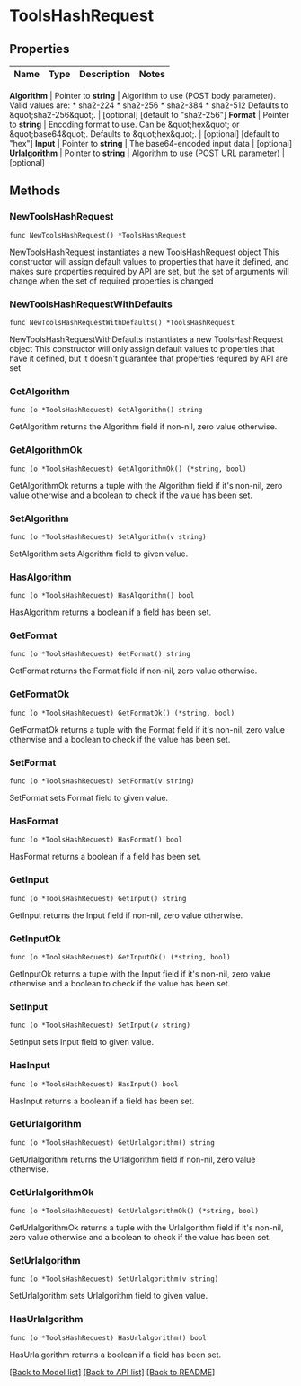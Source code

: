 # ToolsHashRequest


## Properties

Name | Type | Description | Notes
------------ | ------------- | ------------- | -------------


**Algorithm** | Pointer to **string** | Algorithm to use (POST body parameter). Valid values are: * sha2-224 * sha2-256 * sha2-384 * sha2-512 Defaults to \&quot;sha2-256\&quot;. | [optional] [default to "sha2-256"]
**Format** | Pointer to **string** | Encoding format to use. Can be \&quot;hex\&quot; or \&quot;base64\&quot;. Defaults to \&quot;hex\&quot;. | [optional] [default to "hex"]
**Input** | Pointer to **string** | The base64-encoded input data | [optional] 
**Urlalgorithm** | Pointer to **string** | Algorithm to use (POST URL parameter) | [optional] 



## Methods


### NewToolsHashRequest

`func NewToolsHashRequest() *ToolsHashRequest`

NewToolsHashRequest instantiates a new ToolsHashRequest object
This constructor will assign default values to properties that have it defined,
and makes sure properties required by API are set, but the set of arguments
will change when the set of required properties is changed

### NewToolsHashRequestWithDefaults

`func NewToolsHashRequestWithDefaults() *ToolsHashRequest`

NewToolsHashRequestWithDefaults instantiates a new ToolsHashRequest object
This constructor will only assign default values to properties that have it defined,
but it doesn't guarantee that properties required by API are set


### GetAlgorithm

`func (o *ToolsHashRequest) GetAlgorithm() string`

GetAlgorithm returns the Algorithm field if non-nil, zero value otherwise.

### GetAlgorithmOk

`func (o *ToolsHashRequest) GetAlgorithmOk() (*string, bool)`

GetAlgorithmOk returns a tuple with the Algorithm field if it's non-nil, zero value otherwise
and a boolean to check if the value has been set.

### SetAlgorithm

`func (o *ToolsHashRequest) SetAlgorithm(v string)`

SetAlgorithm sets Algorithm field to given value.


### HasAlgorithm

`func (o *ToolsHashRequest) HasAlgorithm() bool`

HasAlgorithm returns a boolean if a field has been set.




### GetFormat

`func (o *ToolsHashRequest) GetFormat() string`

GetFormat returns the Format field if non-nil, zero value otherwise.

### GetFormatOk

`func (o *ToolsHashRequest) GetFormatOk() (*string, bool)`

GetFormatOk returns a tuple with the Format field if it's non-nil, zero value otherwise
and a boolean to check if the value has been set.

### SetFormat

`func (o *ToolsHashRequest) SetFormat(v string)`

SetFormat sets Format field to given value.


### HasFormat

`func (o *ToolsHashRequest) HasFormat() bool`

HasFormat returns a boolean if a field has been set.




### GetInput

`func (o *ToolsHashRequest) GetInput() string`

GetInput returns the Input field if non-nil, zero value otherwise.

### GetInputOk

`func (o *ToolsHashRequest) GetInputOk() (*string, bool)`

GetInputOk returns a tuple with the Input field if it's non-nil, zero value otherwise
and a boolean to check if the value has been set.

### SetInput

`func (o *ToolsHashRequest) SetInput(v string)`

SetInput sets Input field to given value.


### HasInput

`func (o *ToolsHashRequest) HasInput() bool`

HasInput returns a boolean if a field has been set.




### GetUrlalgorithm

`func (o *ToolsHashRequest) GetUrlalgorithm() string`

GetUrlalgorithm returns the Urlalgorithm field if non-nil, zero value otherwise.

### GetUrlalgorithmOk

`func (o *ToolsHashRequest) GetUrlalgorithmOk() (*string, bool)`

GetUrlalgorithmOk returns a tuple with the Urlalgorithm field if it's non-nil, zero value otherwise
and a boolean to check if the value has been set.

### SetUrlalgorithm

`func (o *ToolsHashRequest) SetUrlalgorithm(v string)`

SetUrlalgorithm sets Urlalgorithm field to given value.


### HasUrlalgorithm

`func (o *ToolsHashRequest) HasUrlalgorithm() bool`

HasUrlalgorithm returns a boolean if a field has been set.









[[Back to Model list]](../README.md#documentation-for-models) [[Back to API list]](../README.md#documentation-for-api-endpoints) [[Back to README]](../README.md)


